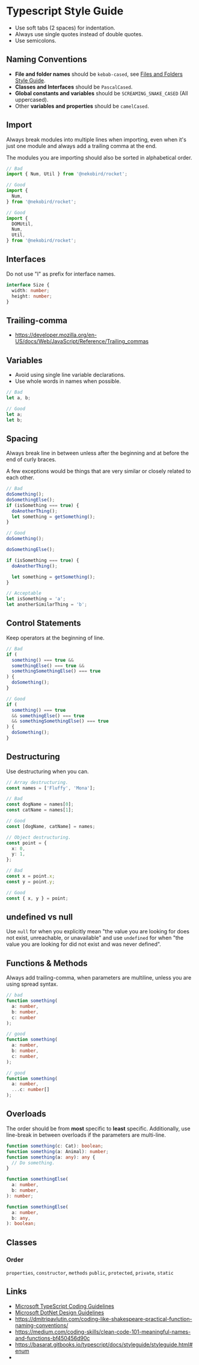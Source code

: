 # Typescript Style Guide

- Use soft tabs (2 spaces) for indentation.
- Always use single quotes instead of double quotes.
- Use semicolons.

## Naming Conventions

- **File and folder names** should be `kebab-cased`, see [Files and Folders Style Guide](./files-and-folders.md).
- **Classes and Interfaces** should be `PascalCased`.
- **Global constants and variables** should be `SCREAMING_SNAKE_CASED` (All uppercased).
- Other **variables and properties** should be `camelCased`.

## Import

Always break modules into multiple lines when importing, even when it's just one module and always add a trailing comma at the end.

The modules you are importing should also be sorted in alphabetical order.

```typescript
// Bad
import { Num, Util } from '@nekobird/rocket';

// Good
import {
  Num,
} from '@nekobird/rocket';

// Good
import {
  DOMUtil,
  Num,
  Util,
} from '@nekobird/rocket';
```

## Interfaces

Do not use "I" as prefix for interface names.

```typescript
interface Size {
  width: number;
  height: number;
}
```

## Trailing-comma

- https://developer.mozilla.org/en-US/docs/Web/JavaScript/Reference/Trailing_commas

## Variables

- Avoid using single line variable declarations.
- Use whole words in names when possible.

```typescript
// Bad
let a, b;

// Good
let a;
let b;
```

## Spacing

Always break line in between unless after the beginning and at before the end of curly braces.

A few exceptions would be things that are very similar or closely related to each other.

```typescript
// Bad
doSomething();
doSomethingElse();
if (isSomething === true) {
  doAnotherThing();
  let something = getSomething();
}

// Good
doSomething();

doSomethingElse();

if (isSomething === true) {
  doAnotherThing();

  let something = getSomething();
}

// Acceptable
let isSomething = 'a';
let anotherSimilarThing = 'b';
```

## Control Statements

Keep operators at the beginning of line.

```typescript
// Bad
if (
  something() === true &&
  somethingElse() === true &&
  somethingSomethingElse() === true
) {
  doSomething();
}

// Good
if (
  something() === true
  && somethingElse() === true
  && somethingSomethingElse() === true
) {
  doSomething();
}
```

## Destructuring

Use destructuring when you can.

```typescript
// Array destructuring.
const names = ['Fluffy', 'Mona'];

// Bad
const dogName = names[0];
const catName = names[1];

// Good
const [dogName, catName] = names;
```

```typescript
// Object destructuring.
const point = {
  x: 0,
  y: 1,
};

// Bad
const x = point.x;
const y = point.y;

// Good
const { x, y } = point;
```

## undefined vs null

Use `null` for when you explicitly mean "the value you are looking for does not exist, unreachable, or unavailable" and
use  `undefined` for when "the value you are looking for did not exist and was never defined".


## Functions & Methods

Always add trailing-comma, when parameters are multiline, unless you are using spread syntax.

```typescript
// bad
function something(
  a: number,
  b: number,
  c: number
);

// good
function something(
  a: number,
  b: number,
  c: number,
);

// good
function something(
  a: number,
  ...c: number[]
);
```

## Overloads

The order should be from **most** specific to **least** specific.
Additionally, use line-break in between overloads if the parameters are multi-line.

```typescript
function something(c: Cat): boolean;
function something(a: Animal): number;
function something(a: any): any {
  // Do something.
}

function somethingElse(
  a: number,
  b: number,
): number;

function somethingElse(
  a: number,
  b: any,
): boolean;
```

## Classes

### Order

`properties`, `constructor`, `methods`
`public`, `protected`, `private`, `static`

## Links

- [Microsoft TypeScript Coding Guidelines](https://github.com/Microsoft/TypeScript/wiki/Coding-guidelines)
- [Microsoft DotNet Design Guidelines](https://docs.microsoft.com/en-us/dotnet/standard/design-guidelines/naming-guidelines)
- https://dmitripavlutin.com/coding-like-shakespeare-practical-function-naming-conventions/
- https://medium.com/coding-skills/clean-code-101-meaningful-names-and-functions-bf450456d90c
- https://basarat.gitbooks.io/typescript/docs/styleguide/styleguide.html#enum
- 